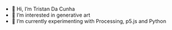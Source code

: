 - 👋  Hi, I’m Tristan Da Cunha
- 👀  I’m interested in generative art
- 🌱  I’m currently experimenting with Processing, p5.js and Python

<!---
TristanDaCunhaX/TristanDaCunhaX is a ✨ special ✨ repository because its `README.md` (this file) appears on your GitHub profile.
You can click the Preview link to take a look at your changes.
--->

